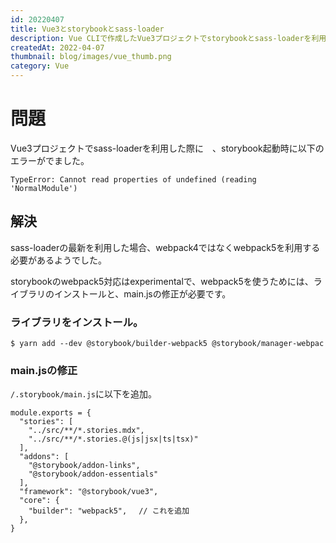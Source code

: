 ```yaml
---
id: 20220407
title: Vue3とstorybookとsass-loader
description: Vue CLIで作成したVue3プロジェクトでstorybookとsass-loaderを利用した場合の問題解決
createdAt: 2022-04-07
thumbnail: blog/images/vue_thumb.png
category: Vue
---
```



# 問題
Vue3プロジェクトでsass-loaderを利用した際に　、storybook起動時に以下のエラーがでました。

```
TypeError: Cannot read properties of undefined (reading 'NormalModule')
```

## 解決

sass-loaderの最新を利用した場合、webpack4ではなくwebpack5を利用する必要があるようでした。

storybookのwebpack5対応はexperimentalで、webpack5を使うためには、ライブラリのインストールと、main.jsの修正が必要です。

### ライブラリをインストール。

```
$ yarn add --dev @storybook/builder-webpack5 @storybook/manager-webpac
```

### main.jsの修正

`/.storybook/main.js`に以下を追加。

```
module.exports = {
  "stories": [
    "../src/**/*.stories.mdx",
    "../src/**/*.stories.@(js|jsx|ts|tsx)"
  ],
  "addons": [
    "@storybook/addon-links",
    "@storybook/addon-essentials"
  ],
  "framework": "@storybook/vue3",
  "core": {
    "builder": "webpack5",　 // これを追加
  },
}
```